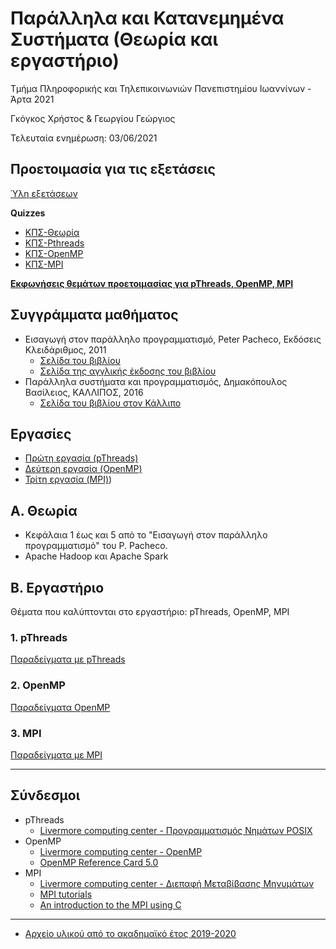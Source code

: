 # Παράλληλα και Κατανεμημένα Συστήματα (Θεωρία και εργαστήριο)

Τμήμα Πληροφορικής και Τηλεπικοινωνιών Πανεπιστημίου Ιωαννίνων - Άρτα 2021

Γκόγκος Χρήστος & Γεωργίου Γεώργιος 

Τελευταία ενημέρωση: 03/06/2021

## Προετοιμασία για τις εξετάσεις

[Ύλη εξετάσεων](./teliki2021.md) 

**Quizzes**

* [ΚΠΣ-Θεωρία](https://forms.office.com/Pages/ResponsePage.aspx?id=KqW-CNNaJ0aVSV_zplZ2vipdBmu1BS9Kl7T5PdVBgURUMUlQTFlXR1dIMjg1M0MzQ0hKVDlMNEU4Ui4u)
* [ΚΠΣ-Pthreads](https://forms.office.com/Pages/ResponsePage.aspx?id=KqW-CNNaJ0aVSV_zplZ2vipdBmu1BS9Kl7T5PdVBgURUNU5aQzdNMFkzNVlCUVBHWDRQN0tLOEVSVy4u)
* [ΚΠΣ-OpenMP](https://forms.office.com/Pages/ResponsePage.aspx?id=KqW-CNNaJ0aVSV_zplZ2vipdBmu1BS9Kl7T5PdVBgURUNEtPV1ZZQUZWQ1lIV1gyTjVWSU5EWjlJUC4u)
* [ΚΠΣ-MPI](https://forms.office.com/Pages/ResponsePage.aspx?id=KqW-CNNaJ0aVSV_zplZ2vipdBmu1BS9Kl7T5PdVBgURUOElQT0tXSVBURzlCRUNFQ0lRSVZLVFYxUy4u)

**[Εκφωνήσεις θεμάτων προετοιμασίας για pThreads, OpenMP, MPI](./exams_preparation/exams_prep_pthreads_openmp_mpi.pdf)**

## Συγγράμματα μαθήματος

* Εισαγωγή στον παράλληλο προγραμματισμό, Peter Pacheco, Εκδόσεις Κλειδάριθμος, 2011 
  * [Σελίδα του βιβλίου](http://www.klidarithmos.gr/eisagwgh-ston-parallhlo-programmatismo)
  * [Σελίδα της αγγλικής έκδοσης του βιβλίου](https://www.cs.usfca.edu/~peter/ipp/)
* Παράλληλα συστήματα και προγραμματισμός, Δημακόπουλος Βασίλειος, ΚΑΛΛΙΠΟΣ, 2016
  * [Σελίδα του βιβλίου στον Κάλλιπο](https://repository.kallipos.gr/handle/11419/3209)

## Εργασίες

* [Πρώτη εργασία (pThreads)](./assignment2021_1/index.md)
* [Δεύτερη εργασία (OpenMP)](./assignment2021_2/index.md)
* [Τρίτη εργασία (MPI)](./assignment2021_3/index.md))

## Α. Θεωρία

* Κεφάλαια 1 έως και 5 από το "Εισαγωγή στον παράλληλο προγραμματισμό" του P. Pacheco.
* Apache Hadoop και Apache Spark

## Β. Εργαστήριο

Θέματα που καλύπτονται στο εργαστήριο: pThreads, OpenMP, MPI

### 1. pThreads

[Παραδείγματα με pThreads](./lab_pthreads/README.md)

### 2. OpenMP

[Παραδείγματα OpenMP](./lab_omp/README.md)


### 3. MPI

[Παραδείγματα με MPI](./lab_mpi/README.md)

---

## Σύνδεσμοι

* pThreads
  * [Livermore computing center - Προγραμματισμός Νημάτων POSIX](http://pdplab.it.uom.gr/teaching/llnl-gr/POSIX%20Threads%20Programming.htm)
* OpenMP
  * [Livermore computing center - OpenMP](http://pdplab.it.uom.gr/teaching/llnl-gr/OpenMP.html)
  * [OpenMP Reference Card 5.0](./resources/OpenMPRef-5.0-111802.pdf)
* MPI 
  * [Livermore computing center - Διεπαφή Μεταβίβασης Μηνυμάτων](http://pdplab.it.uom.gr/teaching/llnl-gr/Message%20Passing%20Interface%20%28MPI%29.htm)
  * [MPI tutorials](http://mpitutorial.com/tutorials/)
  * [An introduction to the MPI using C](http://condor.cc.ku.edu/~grobe/docs/intro-MPI-C.shtml)

---

* [Αρχείο υλικού από το ακαδημαϊκό έτος 2019-2020](./archive/README.md)

